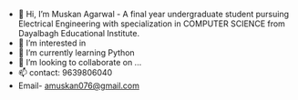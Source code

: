 - 👋 Hi, I’m Muskan Agarwal - A final year undergraduate student pursuing Electrical Engineering with specialization in COMPUTER SCIENCE from Dayalbagh Educational Institute.
- 👀 I’m interested in 
- 🌱 I’m currently learning Python
- 💞️ I’m looking to collaborate on ...
- 📫 contact: 9639806040
- Email- amuskan076@gmail.com
